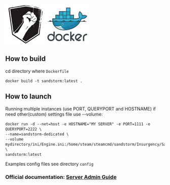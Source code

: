 ![](https://github.com/AndrewMarchukov/insurgency-sandstorm-server-dockerize/blob/master/sandstorm-logo.png)
![](https://github.com/AndrewMarchukov/insurgency-sandstorm-server-dockerize/blob/master/docker-logo.jpg)
## How to build
cd directory where ```Dockerfile```
```
docker build -t sandstorm:latest .
```
## How to launch
Running multiple instances (use PORT, QUERYPORT and HOSTNAME) if need other(custom) settings file use --volume:
```
docker run -d --net=host -e HOSTNAME="MY SERVER" -e PORT=1111 -e QUERYPORT=2222 \
--name=sandstorm-dedicated \
--volume mydirectory/ini/Engine.ini:/home/steam/steamcmd/sandstorm/Insurgency/Saved/Config/LinuxServer/Engine.ini:ro \
sandstorm:latest
```

Examples config files see directory ```config```

### Official documentation: [Server Admin Guide](https://docs.google.com/document/d/1GDLg5p9jjeIya7EgBk0ibzDtDlyQ-U_jpspOzby-JmM)
